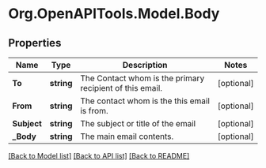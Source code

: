 
# Org.OpenAPITools.Model.Body

## Properties

Name | Type | Description | Notes
------------ | ------------- | ------------- | -------------
**To** | **string** | The Contact whom is the primary recipient of this email. | [optional] 
**From** | **string** | The contact whom is the this email is from. | [optional] 
**Subject** | **string** | The subject or title of the email | [optional] 
**_Body** | **string** | The main email contents. | [optional] 

[[Back to Model list]](../README.md#documentation-for-models)
[[Back to API list]](../README.md#documentation-for-api-endpoints)
[[Back to README]](../README.md)

